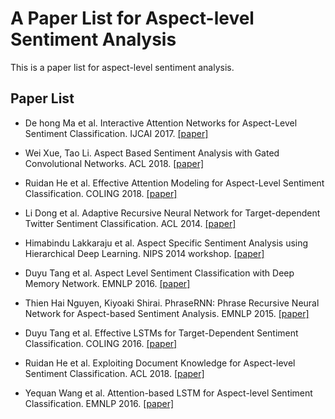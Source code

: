 # A Paper List for Aspect-level Sentiment Analysis

This is a paper list for aspect-level sentiment analysis.

## Paper List

- De hong Ma et al. Interactive Attention Networks for Aspect-Level Sentiment Classification. IJCAI 2017. [[paper]][1]

- Wei Xue, Tao Li. Aspect Based Sentiment Analysis with Gated Convolutional Networks. ACL 2018. [[paper]][2]

- Ruidan He et al. Effective Attention Modeling for Aspect-Level Sentiment Classification. COLING 2018. [[paper]][3]

- Li Dong et al. Adaptive Recursive Neural Network for Target-dependent Twitter Sentiment Classification. ACL 2014. [[paper]][4]

- Himabindu Lakkaraju et al. Aspect Specific Sentiment Analysis using Hierarchical Deep Learning. NIPS 2014 workshop. [[paper]][5]

- Duyu Tang et al. Aspect Level Sentiment Classification with Deep Memory Network. EMNLP 2016. [[paper]][6]

- Thien Hai Nguyen, Kiyoaki Shirai. PhraseRNN: Phrase Recursive Neural Network for Aspect-based Sentiment Analysis. EMNLP 2015. [[paper]][7]

- Duyu Tang et al. Effective LSTMs for Target-Dependent Sentiment Classification. COLING 2016. [[paper]][8]

- Ruidan He et al. Exploiting Document Knowledge for Aspect-level Sentiment Classification. ACL 2018. [[paper]][9]

- Yequan Wang et al. Attention-based LSTM for Aspect-level Sentiment Classification. EMNLP 2016. [[paper]][10]

[1]:https://arxiv.org/abs/1709.00893
[2]:https://arxiv.org/abs/1805.07043v1
[3]:http://aclweb.org/anthology/C18-1096
[4]:http://aclweb.org/anthology/P/P14/P14-2009.pdf
[5]:https://pdfs.semanticscholar.org/4500/68221da8297ac0a0e1524b1e196900c61b2e.pdf
[6]:https://arxiv.org/abs/1605.08900
[7]:http://www.aclweb.org/anthology/D15-1298
[8]:http://aclweb.org/anthology/C/C16/C16-1311.pdf
[9]:https://arxiv.org/abs/1806.04346
[10]:http://www.aclweb.org/anthology/D16-1058